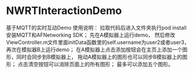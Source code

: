 # NWRTInteractionDemo
基于MQTT的实时互动Demo
使用说明：
拉取代码后进入文件夹执行pod install安装MQTT和AFNetworking SDK；
先在A模拟器上运行demo，
然后修改ViewController.m文件里面initData函数里的self.username为user2或者user3，再次在模拟器B上运行demo；
在A模拟器上点击添加按钮会在主页上添加一个图形，同时会同步到B模拟器上，
拖动A模拟器上的图形也可以同步B模拟器上的图形；
点击清空按钮可以消除页面上的所有图形；
最多可以添加五个图形。

